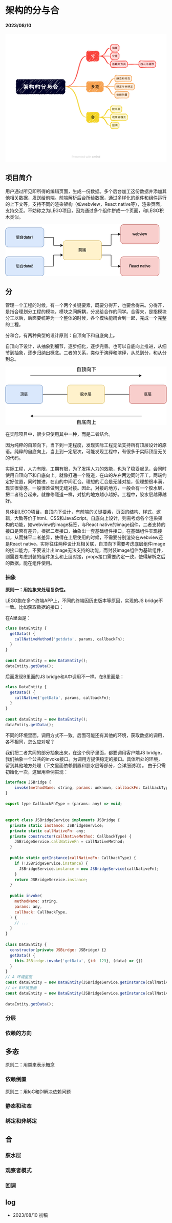 # 架构的分与合

#### 2023/08/10 

![outline](./thinking_in_design/thinking_in_design_outline.png)

## 项目简介

用户通过所见即所得的编辑页面，生成一份数据。多个后台加工这份数据并添加其他相关数据，发送给前端。前端解析后台所给数据，通过多样化的组件和组件运行的上下文等，支持不同的渲染架构（如webview，React native等），渲染页面，支持交互。不妨称之为LEGO项目，因为通过多个组件拼成一个页面，和LEGO积木类似。

![多后台多引擎](./thinking_in_design/multiple_backends.png)

## 分

管理一个工程的时候，有一个两个关键要素，既要分得开，也要合得来。分得开，是指合理划分工程的模块，模块之间解耦，分发给合作的同学。合得来，是指模块分工以后，后面要统筹为一个整体的时候，各个模块能耦合到一起，完成一个完整的工程。

分和合，有两种典型的设计原则：自顶向下和自底向上。

自顶向下设计，从抽象到细节，逐步细化，逐步完善。也可以自底向上推进，从细节到抽象，逐步归纳出概念。二者的关系，类似于演绎和演绎，从总到分，和从分到总。

![自顶向下和自底向上](./thinking_in_design/layer_direction.png)

在实际项目中，很少只使用其中一种，而是二者结合。

因为纯粹的自顶向下，当下到一定程度，发现实际工程无法支持所有顶层设计的原语。纯粹的自底向上，当上到一定层次，可能发现工程中，有很多于实际顶层无关的代码。

实际工程，人力有限，工期有限，为了发挥人力的效能，也为了稳妥起见，会同时使用自顶向下和自底向上。就像打通一个隧道，在山的左右两边同时开工，两端约定好位置，同时推进，在山的中间汇合。理想的汇合是无缝对接，但理想很丰满，现实很骨感，一般很难做到无缝对接。因此，对接的地方，一般会有一个胶水层，把二者结合起来。就像修隧道一样，对接的地方越小越好。工程中，胶水层越薄越好。

具体到LEGO项目，自顶向下设计，有前端的关键要素，页面的结构、样式、逻辑，大致等价于html、CSS和JavaScript。自底向上设计，则需考虑各个渲染架构的功能，如webview的image标签，与React native的image组件，二者支持的接口是否有差异，根据二者接口，抽象出一套基础组件接口，在基础组件实现接口，从而抹平二者差异，使得在上层使用的时候，不需要分别渲染在webview还是React native。实际往往两种设计互相关联，自顶向下需要考虑底层组件image的接口能力，不要设计出image无法支持的功能，而封装image组件为基础组件，则需要考虑封装的组件怎么和上层对接，props接口需要约定一致，使得解析之后的数据，能在组件使用。

### 抽象

**原则一：用抽象来处理复杂性。**

LEGO跑在多个终端APP上，不同的终端因历史版本等原因，实现的JS bridge不一致。比如获取数据的接口：

在A里面是：

```javascript
class DataEntity {
  getData() {
    callNativeMethod('getdata', params, callbackFn);
  }
}

const dataEntity = new DataEntity();
dataEntity.getData();
```

后面发现B里面的JS bridge和A中调用不一样。在B里面是：

```javascript
class DataEntity {
  getData() {
    callNative('getData', params, callbackFn);
  }
}

const dataEntity = new DataEntity();
dataEntity.getData();
```

不同的环境里面，调用方式不一致。后面可能还有其他的环境，获取数据的调用，各不相同，怎么应对呢？

我们把二者共同的部分抽象出来，在这个例子里面，都要调用客户端JS bridge，我们抽象一个公共的invoke接口。为调用方提供稳定的接口。具体所处的环境，留到其他地方处理（下文里面依赖倒置和胶水层等部分，会详细说明）。
由于只需初始化一次，这里用单例实现：

```javascript
interface JSBridge {
	invoke(methodName: string, params: unknown, callbackFn: CallbackType): void;
}

export type CallbackFnType = (params: any) => void;


export class JSBridgeService implements JSBridge {
  private static instance: JSBridgeService;
  private static callNativeFn: any;
  private constructor(callNativeMethod: CallbackType) {
    JSBridgeService.callNativeFn = callNativeMethod;
  }

  public static getInstance(callNativeFn: CallbackType) {
    if (!JSBridgeService.instance) {
      JSBridgeService.instance = new JSBridgeService(callNativeFn);
    }
    return JSBridgeService.instance;
  }

  public invoke(
    methodName: string,
    params: any,
    callback: CallbackType,
  ) {
    // ...
  }
}

class DataEntity {
  constructor(private JSBirdge: JSBridge) {}
  getData() {
    this.JSBirdge.invoke('getData', {id: 123}, (data) => {})
  }
}
// A 环境里面
const dataEntity = new DataEntity(JSBridgeService.getInstance(callNativeMethod));
// or B环境里面
const dataEntity = new DataEntity(JSBridgeService.getInstance(callNative));

dataEntity.getData(); 
```

### 分层



### 依赖的方向





## 多态

原则二：用类来表示概念

### 依赖倒置

原则三：用IoC和DI解决依赖问题

### 静态和动态

### 绑定和非绑定



## 合

### 胶水层

### 观察者模式

### 回调



## log

- 2023/08/10 初稿
